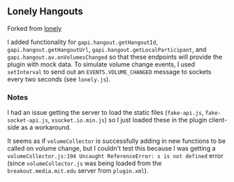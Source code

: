 ## Lonely Hangouts

Forked from [lonely](https://github.com/danvk/lonely)

I added functionality for `gapi.hangout.getHangoutId`, `gapi.hangout.getHangoutUrl`, `gapi.hangout.getLocalParticipant`, and `gapi.hangout.av.onVolumesChanged` so that these endpoints will provide the plugin with mock data. To simulate volume change events, I used `setInterval` to send out an `EVENTS.VOLUME_CHANGED` message to sockets every two seconds (see `lonely.js`). 

### Notes

I had an issue getting the server to load the static files (`fake-api.js`, `fake-socket-api.js`, `xsocket.io.min.js`) so I just loaded these in the plugin client-side as a workaround.

It seems as if `volumeCollector` is successfully adding in new functions to be called on volume change, but I couldn't test this because I was getting a `volumeCollector.js:194 Uncaught ReferenceError: s is not defined` error (since `volumeCollector.js` was being loaded from the `breakout.media.mit.edu` server from `plugin.xml`).

